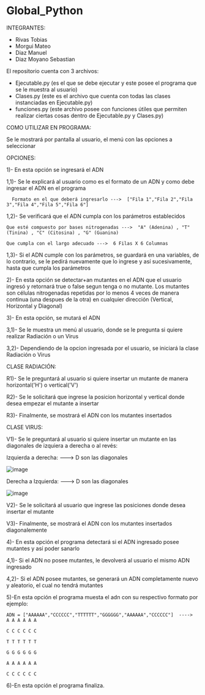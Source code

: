 # Global_Python
INTEGRANTES:
- Rivas Tobias
- Morgui Mateo
- Diaz Manuel
- Diaz Moyano Sebastian


El repositorio cuenta con 3 archivos:

 - Ejecutable.py (es el que se debe ejecutar y este posee el programa que se le muestra al usuario)
 - Clases.py (este es el archivo que cuenta con todas las clases instanciadas en Ejecutable.py)
 - funciones.py (este archivo posee con funciones útiles que permiten realizar ciertas cosas dentro de Ejecutable.py y Clases.py)



COMO UTILIZAR EN PROGRAMA:

  Se le mostrará por pantalla al usuario, el menú con las opciones a seleccionar 

OPCIONES:

1)- En esta opción se ingresará el ADN 

  1,1)- Se le explicará al usuario como es el formato de un ADN y como debe ingresar el ADN en el programa

      Formato en el que deberá ingresarlo --->  ["Fila 1","Fila 2","Fila 3","Fila 4","Fila 5","Fila 6"]
 
  1,2)- Se verificará que el ADN cumpla con los parámetros establecidos

    Que esté compuesto por bases nitrogenadas --->  "A" (Adenina) , "T" (Tinina) , "C" (Citosina) , "G" (Guanina)    

    Que cumpla con el largo adecuado --->  6 Filas X 6 Columnas
 
  1,3)- Si el ADN cumple con los parámetros, se guardará en una variables, de lo contrario, se le pedirá nuevamente que lo ingrese y así sucesivamente, hasta que cumpla los parámetros

2)- En esta opción se detectar+an mutantes en el ADN que el usuario ingresó y retornará true o false segun tenga o no mutante. Los mutantes son células nitrogenadas repetidas por lo menos 4 veces de manera continua (una despues de la otra) en cualquier dirección (Vertical, Horizontal y Diagonal)

3)- En esta opción, se mutará el ADN
 
  3,1)- Se le muestra un menú al usuario, donde se le pregunta si quiere realizar Radiación o un Virus
 
  3,2)- Dependiendo de la opcion ingresada por el usuario, se iniciará la clase Radiación o Virus

  CLASE RADIACIÓN:

   R1)- Se le preguntará al usuario si quiere insertar un mutante de manera horizontal('H') o vertical('V')

   R2)- Se le solicitará que ingrese la posicion horizontal y vertical donde desea empezar el mutante a insertar
 
   R3)- Finalmente, se mostrará el ADN con los mutantes insertados
 
  CLASE VIRUS:
 
   V1)- Se le preguntará al usuario si quiere insertar un mutante en las diagonales de izquiera a derecha o al revés:

   Izquierda a derecha:  ---> D son las diagonales

   ![image](https://github.com/user-attachments/assets/50555926-0cf3-4eac-bea2-9043f099cd09)

   Derecha a Izquierda:  ---> D son las diagonales

   ![image](https://github.com/user-attachments/assets/31a6a3d5-4a57-4427-b4ac-e0f7f47643b4)


   V2)- Se le solicitará al usuario que ingrese las posiciones donde desea insertar el mutante
   
   V3)- Finalmente, se mostrará el ADN con los mutantes insertados diagonalemente

4)- En esta opción el programa detectará si el ADN ingresado posee mutantes y así poder sanarlo

   4,1)- Si el ADN no posee mutantes, le devolverá al usuario el mismo ADN ingresado

   4,2)- Si el ADN posee mutantes, se generará un ADN completamente nuevo y aleatorio, el cual no tendrá mutantes

5)-En esta opción el programa muesta el adn con su respectivo formato por ejemplo: 

    ADN = ["AAAAAA","CCCCCC","TTTTTT","GGGGGG","AAAAAA","CCCCCC"]  ---->    A A A A A A
                                                                            C C C C C C 
                                                                            T T T T T T 
                                                                            G G G G G G 
                                                                            A A A A A A 
                                                                            C C C C C C

6)-En esta opción el programa finaliza.
